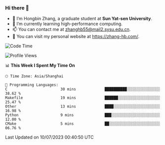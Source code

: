 ### Hi there 👋

- 🔭 I’m Hongbin Zhang, a graduate student at **Sun Yat-sen University**.
- 🌱 I’m currently learning high-performance computing.
- 📫 You can contact me at zhanghb55@mail2.sysu.edu.cn.
- 👀 You can visit my personal website at https://zhang-hb.com/.

<!--START_SECTION:waka-->
![Code Time](http://img.shields.io/badge/Code%20Time-214%20hrs%2026%20mins-blue)

![Profile Views](http://img.shields.io/badge/Profile%20Views-2-blue)

📊 **This Week I Spent My Time On** 

```text
🕑︎ Time Zone: Asia/Shanghai

💬 Programming Languages: 
C                        30 mins             ██████████░░░░░░░░░░░░░░░   38.62 % 
Makefile                 19 mins             ██████░░░░░░░░░░░░░░░░░░░   25.47 % 
Other                    13 mins             ████░░░░░░░░░░░░░░░░░░░░░   16.98 % 
Python                   9 mins              ███░░░░░░░░░░░░░░░░░░░░░░   12.00 % 
CMake                    5 mins              ██░░░░░░░░░░░░░░░░░░░░░░░   06.76 % 
```


 Last Updated on 10/07/2023 00:40:50 UTC
<!--END_SECTION:waka-->
